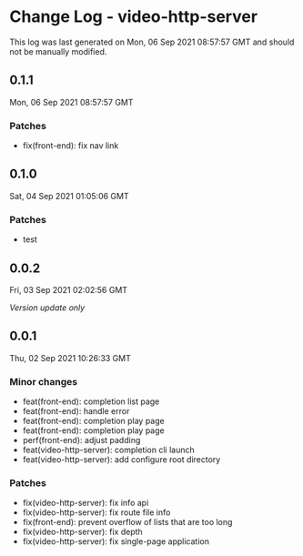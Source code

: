 # Change Log - video-http-server

This log was last generated on Mon, 06 Sep 2021 08:57:57 GMT and should not be manually modified.

## 0.1.1
Mon, 06 Sep 2021 08:57:57 GMT

### Patches

- fix(front-end): fix nav link

## 0.1.0
Sat, 04 Sep 2021 01:05:06 GMT

### Patches

- test

## 0.0.2
Fri, 03 Sep 2021 02:02:56 GMT

_Version update only_

## 0.0.1
Thu, 02 Sep 2021 10:26:33 GMT

### Minor changes

- feat(front-end): completion list page
- feat(front-end): handle error
- feat(front-end): completion play page
- feat(front-end): completion play page
- perf(front-end): adjust padding
- feat(video-http-server): completion cli launch
- feat(video-http-server): add configure root directory

### Patches

- fix(video-http-server): fix info api
- fix(video-http-server): fix route file info
- fix(front-end): prevent overflow of lists that are too long
- fix(video-http-server): fix depth
- fix(video-http-server): fix single-page application

